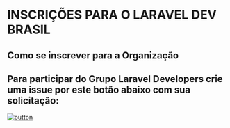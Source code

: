 # INSCRIÇÕES PARA O LARAVEL DEV BRASIL
## Como se inscrever para a Organização

## Para participar do Grupo Laravel Developers crie uma issue por este botão abaixo com sua solicitação:

[![button](https://raw.githubusercontent.com/mariorodeghiero/git-issue-react-electronjs/master/resources/icon.ico)](https://github.com/laravel-dev-brasil/subscription/issues/new/choose)
